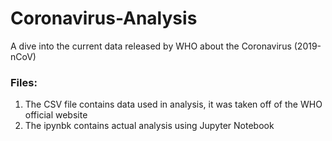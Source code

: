 # Coronavirus-Analysis
A dive into the current data released by WHO about the Coronavirus (2019-nCoV)

### Files: 

1. The CSV file contains data used in analysis, it was taken off of the WHO official website
2. The ipynbk contains actual analysis using Jupyter Notebook

